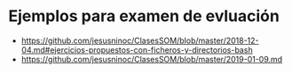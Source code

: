 # Ejemplos para examen de evluación
* https://github.com/jesusninoc/ClasesSOM/blob/master/2018-12-04.md#ejercicios-propuestos-con-ficheros-y-directorios-bash
* https://github.com/jesusninoc/ClasesSOM/blob/master/2019-01-09.md
